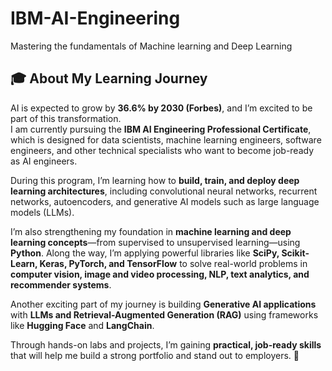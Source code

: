 # IBM-AI-Engineering
Mastering the fundamentals of Machine learning and Deep Learning


## 🎓 About My Learning Journey

AI is expected to grow by **36.6% by 2030 (Forbes)**, and I’m excited to be part of this transformation.  
I am currently pursuing the **IBM AI Engineering Professional Certificate**, which is designed for data scientists, machine learning engineers, software engineers, and other technical specialists who want to become job-ready as AI engineers.  

During this program, I’m learning how to **build, train, and deploy deep learning architectures**, including convolutional neural networks, recurrent networks, autoencoders, and generative AI models such as large language models (LLMs).  

I’m also strengthening my foundation in **machine learning and deep learning concepts**—from supervised to unsupervised learning—using **Python**. Along the way, I’m applying powerful libraries like **SciPy, Scikit-Learn, Keras, PyTorch, and TensorFlow** to solve real-world problems in **computer vision, image and video processing, NLP, text analytics, and recommender systems**.  

Another exciting part of my journey is building **Generative AI applications** with **LLMs and Retrieval-Augmented Generation (RAG)** using frameworks like **Hugging Face** and **LangChain**.  

Through hands-on labs and projects, I’m gaining **practical, job-ready skills** that will help me build a strong portfolio and stand out to employers. 🚀

